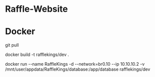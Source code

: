 # Raffle-Website

# Docker

git pull

docker build -t rafflekings/dev .

docker run --name RaffleKings -d --network=br0.10 --ip 10.10.10.2 -v /mnt/user/appdata/RaffleKings/database:/app/database rafflekings/dev
